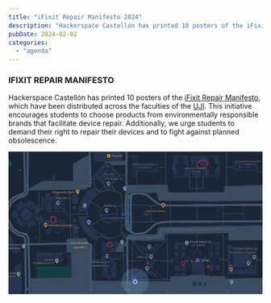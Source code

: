 ```yaml
---  
title: "iFixit Repair Manifesto 2024"  
description: "Hackerspace Castellón has printed 10 posters of the iFixit Repair Manifesto."  
pubDate: 2024-02-02  
categories:  
  - "agenda"  
---  
```


### IFIXIT REPAIR MANIFESTO  

Hackerspace Castellón has printed 10 posters of the [iFixit Repair Manifesto](https://es.ifixit.com/Manifesto), which have been distributed across the faculties of the [UJI](https://www.google.es/maps/place/Universitat+Jaume+I/@39.9902105,-0.0511631,14z/data=!4m6!3m5!1s0xd5ffe0fca9b5147:0x1368bf53b3a7fb3f!8m2!3d39.9943481!4d-0.0702147!16zL20vMDg0dGNk?coh=164777&entry=tt&shorturl=1). This initiative encourages students to choose products from environmentally responsible brands that facilitate device repair. Additionally, we urge students to demand their right to repair their devices and to fight against planned obsolescence.  

![Repair Manifesto Poster Map](images/IMG_2344-1024x575.jpg)  
